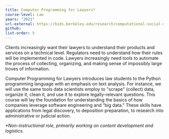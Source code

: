 ```yaml
---
title: Computer Programming for Lawyers*
course-level: Law
years: "2021"
url-external: https://bids.berkeley.edu/research/computational-social-science-training-program
github:
list-order: 5
---
```


Clients increasingly want their lawyers to understand their products and services on a technical level. Regulators need to understand how their rules will be implemented in code. Lawyers increasingly need tools to automate the process of collecting, organizing, and making sense of impossibly large troves of information.

Computer Programming for Lawyers introduces law students to the Python programming language with an emphasis on text analysis. For instance, we will use the same tools data scientists employ to "scrape" (collect) data, organize it, clean it, and use it to explore legally-relevant questions. This course will lay the foundation for understanding the basics of how companies leverage software engineering and “big data.” These skills have applications from legal discovery, to deposition preparation, to research into administrative or judicial action.

<em>*Non-instructional role, primarily working on content development and logistics.</em>

